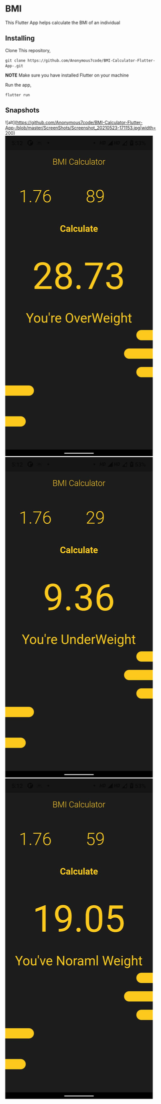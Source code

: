 # BMI

This Flutter App helps calculate the BMI of an individual

## Installing

Clone This repository,

`git clone https://github.com/Anonymous7code/BMI-Calculator-Flutter-App-.git`

**NOTE**
Make sure you have installed Flutter on your machine

Run the app,

`flutter run `

## Snapshots

![alt](https://github.com/Anonymous7code/BMI-Calculator-Flutter-App-/blob/master/ScreenShots/Screenshot_20210523-171153.jpg|width= 200)
![alt text](https://github.com/Anonymous7code/BMI-Calculator-Flutter-App-/blob/master/ScreenShots/Screenshot_20210523-171248.jpg)
![alt text](https://github.com/Anonymous7code/BMI-Calculator-Flutter-App-/blob/master/ScreenShots/Screenshot_20210523-171236.jpg)
![alt text](https://github.com/Anonymous7code/BMI-Calculator-Flutter-App-/blob/master/ScreenShots/Screenshot_20210523-171227.jpg)
